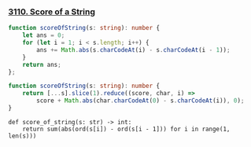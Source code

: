 ### [3110. Score of a String](https://leetcode.com/problems/score-of-a-string)
```Typescript
function scoreOfString(s: string): number {
    let ans = 0;
    for (let i = 1; i < s.length; i++) {
        ans += Math.abs(s.charCodeAt(i) - s.charCodeAt(i - 1));
    }
    return ans;
};
```
```Typescript
function scoreOfString(s: string): number {
    return [...s].slice(1).reduce((score, char, i) => 
        score + Math.abs(char.charCodeAt(0) - s.charCodeAt(i)), 0);
}

```
```Python3
def score_of_string(s: str) -> int:
    return sum(abs(ord(s[i]) - ord(s[i - 1])) for i in range(1, len(s)))
```
